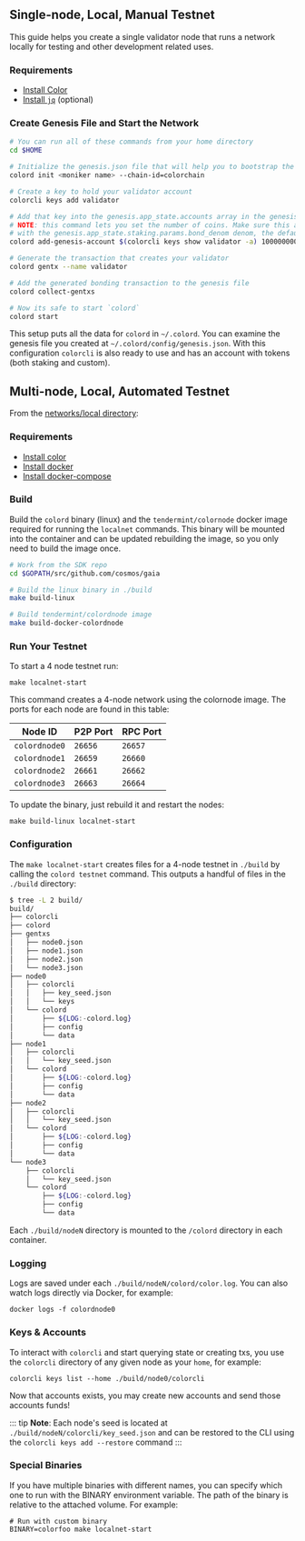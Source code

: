 ## Single-node, Local, Manual Testnet

This guide helps you create a single validator node that runs a network locally for testing and other development related uses.

### Requirements

- [Install Color](./index.md)
- [Install `jq`](https://stedolan.github.io/jq/download/) (optional)

### Create Genesis File and Start the Network

```bash
# You can run all of these commands from your home directory
cd $HOME

# Initialize the genesis.json file that will help you to bootstrap the network
colord init <moniker name> --chain-id=colorchain

# Create a key to hold your validator account
colorcli keys add validator

# Add that key into the genesis.app_state.accounts array in the genesis file
# NOTE: this command lets you set the number of coins. Make sure this account has some coins
# with the genesis.app_state.staking.params.bond_denom denom, the default is staking
colord add-genesis-account $(colorcli keys show validator -a) 1000000000stake

# Generate the transaction that creates your validator
colord gentx --name validator

# Add the generated bonding transaction to the genesis file
colord collect-gentxs

# Now its safe to start `colord`
colord start
```

This setup puts all the data for `colord` in `~/.colord`. You can examine the genesis file you created at `~/.colord/config/genesis.json`. With this configuration `colorcli` is also ready to use and has an account with tokens (both staking and custom).


## Multi-node, Local, Automated Testnet

From the [networks/local directory](https://github.com/cosmos/gaia/tree/master/networks/local):

### Requirements

- [Install color](./index.md)
- [Install docker](https://docs.docker.com/engine/installation/)
- [Install docker-compose](https://docs.docker.com/compose/install/)

### Build

Build the `colord` binary (linux) and the `tendermint/colornode` docker image required for running the `localnet` commands. This binary will be mounted into the container and can be updated rebuilding the image, so you only need to build the image once.

```bash
# Work from the SDK repo
cd $GOPATH/src/github.com/cosmos/gaia

# Build the linux binary in ./build
make build-linux

# Build tendermint/colordnode image
make build-docker-colordnode
```

### Run Your Testnet

To start a 4 node testnet run:

```
make localnet-start
```

This command creates a 4-node network using the colornode image.
The ports for each node are found in this table:

| Node ID | P2P Port | RPC Port |
| --------|-------|------|
| `colordnode0` | `26656` | `26657` |
| `colordnode1` | `26659` | `26660` |
| `colordnode2` | `26661` | `26662` |
| `colordnode3` | `26663` | `26664` |

To update the binary, just rebuild it and restart the nodes:

```
make build-linux localnet-start
```

### Configuration

The `make localnet-start` creates files for a 4-node testnet in `./build` by
calling the `colord testnet` command. This outputs a handful of files in the
`./build` directory:

```bash
$ tree -L 2 build/
build/
├── colorcli
├── colord
├── gentxs
│   ├── node0.json
│   ├── node1.json
│   ├── node2.json
│   └── node3.json
├── node0
│   ├── colorcli
│   │   ├── key_seed.json
│   │   └── keys
│   └── colord
│       ├── ${LOG:-colord.log}
│       ├── config
│       └── data
├── node1
│   ├── colorcli
│   │   └── key_seed.json
│   └── colord
│       ├── ${LOG:-colord.log}
│       ├── config
│       └── data
├── node2
│   ├── colorcli
│   │   └── key_seed.json
│   └── colord
│       ├── ${LOG:-colord.log}
│       ├── config
│       └── data
└── node3
    ├── colorcli
    │   └── key_seed.json
    └── colord
        ├── ${LOG:-colord.log}
        ├── config
        └── data
```

Each `./build/nodeN` directory is mounted to the `/colord` directory in each container.

### Logging

Logs are saved under each `./build/nodeN/colord/color.log`. You can also watch logs
directly via Docker, for example:

```
docker logs -f colordnode0
```

### Keys & Accounts

To interact with `colorcli` and start querying state or creating txs, you use the
`colorcli` directory of any given node as your `home`, for example:

```shell
colorcli keys list --home ./build/node0/colorcli
```

Now that accounts exists, you may create new accounts and send those accounts
funds!

::: tip
**Note**: Each node's seed is located at `./build/nodeN/colorcli/key_seed.json` and can be restored to the CLI using the `colorcli keys add --restore` command
:::

### Special Binaries

If you have multiple binaries with different names, you can specify which one to run with the BINARY environment variable. The path of the binary is relative to the attached volume. For example:

```
# Run with custom binary
BINARY=colorfoo make localnet-start
```

